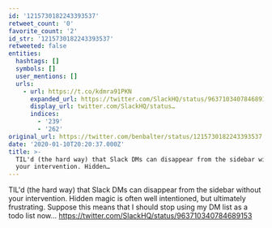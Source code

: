 ```yaml
---
id: '1215730182243393537'
retweet_count: '0'
favorite_count: '2'
id_str: '1215730182243393537'
retweeted: false
entities:
  hashtags: []
  symbols: []
  user_mentions: []
  urls:
    - url: https://t.co/kdmra91PKN
      expanded_url: https://twitter.com/SlackHQ/status/963710340784689153
      display_url: twitter.com/SlackHQ/status…
      indices:
        - '239'
        - '262'
original_url: https://twitter.com/benbalter/status/1215730182243393537
date: '2020-01-10T20:20:37.000Z'
title: >-
  TIL'd (the hard way) that Slack DMs can disappear from the sidebar without
  your intervention. Hidden…
---
```


TIL'd (the hard way) that Slack DMs can disappear from the sidebar without your intervention. Hidden magic is often well intentioned, but ultimately frustrating. Suppose this means that I should stop using my DM list as a todo list now... https://twitter.com/SlackHQ/status/963710340784689153